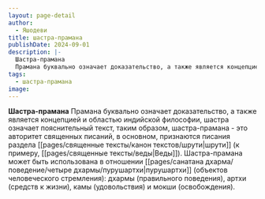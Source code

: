 ```yaml
---
layout: page-detail
author:
  - Яшодеви
title: шастра-прамана
publishDate: 2024-09-01
description: |-
  Шастра-прамана
  Прамана буквально означает доказательство, а также является концепцией и областью индийской философии, шастра означает пояснительный текст, таким образом, шастра-прамана - это авторитет священных писаний, в основном, признаются писания раздела шрути (к примеру, Веды). Шастра-прамана может быть использована в отношении пурушартхи (объектов человеческого стремления) дхармы (правильного поведения), артхи (средств к жизни), камы (удовольствия) и мокши (освобождения).
tags:
  - шастра-прамана
image:
---
```

**Шастра-прамана**
Прамана буквально означает доказательство, а также является концепцией и областью индийской философии, шастра означает пояснительный текст, таким образом, шастра-прамана - это авторитет священных писаний, в основном, признаются писания раздела [[pages/священные тексты/канон текстов/шрути|шрути]] (к примеру, [[pages/священные тексты/веды|Веды]]). Шастра-прамана может быть использована в отношении [[pages/санатана дхарма/поведение/четыре дхармы/пурушартхи|пурушартхи]] (объектов человеческого стремления): дхармы (правильного поведения), артхи (средств к жизни), камы (удовольствия) и мокши (освобождения).

